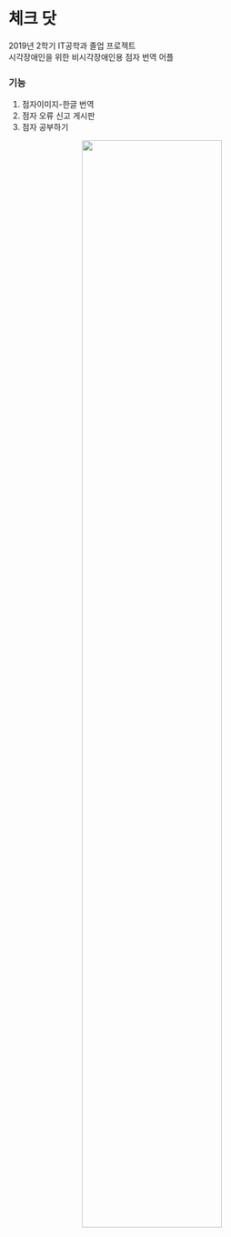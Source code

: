 # 체크 닷

2019년 2학기 IT공학과 졸업 프로젝트<br>
시각장애인을 위한 비시각장애인용 점자 번역 어플

### 기능
1. 점자이미지-한글 번역
2. 점자 오류 신고 게시판
3. 점자 공부하기

<p align="center">
<img src="https://user-images.githubusercontent.com/53163222/93021740-6957c400-f61f-11ea-9652-6393a4e805ae.PNG" width="70%"></img>
</p>
